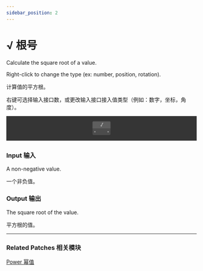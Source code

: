 ```yaml
---
sidebar_position: 2
---
```


# √ 根号

Calculate the square root of a value.

Right-click to change the type (ex: number, position, rotation).

计算值的平方根。

右键可选择输入接口数，或更改输入接口接入值类型（例如：数字，坐标，角度）。

![Image](./../../static/img/docs/Math/square-root.png)

### Input 输入

A non-negative value.

一个非负值。

### Output 输出

The square root of the value.

平方根的值。

------

### Related Patches 相关模块

[Power 幂值](./Power.md)
